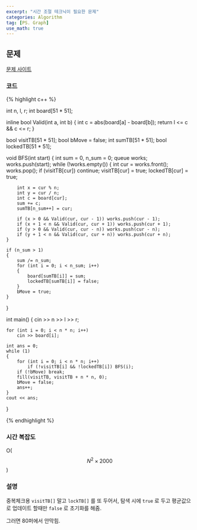 ```yaml
---
excerpt: "시간 조절 테크닉이 필요한 문제"
categories: Algorithm
tag: [PS. Graph]
use_math: true
---
```


## 문제

[문제 사이트](https://www.acmicpc.net/problem/16234)

### 코드

{% highlight c++ %}

int n, l, r;
int board[51 * 51];

inline bool Valid(int a, int b) {
	int c = abs(board[a] - board[b]);
	return l <= c && c <= r;
}

bool visitTB[51 * 51]; bool bMove = false;
int sumTB[51 * 51]; bool lockedTB[51 * 51];

void BFS(int start)
{
	int sum = 0, n_sum = 0;
	queue<int> works;
	works.push(start);
	while (!works.empty())
	{
		int cur = works.front(); works.pop();
		if (visitTB[cur]) continue;
		visitTB[cur] = true;
		lockedTB[cur] = true;

		int x = cur % n;
		int y = cur / n;
		int c = board[cur];
		sum += c;
		sumTB[n_sum++] = cur;
	
		if (x > 0 && Valid(cur, cur - 1)) works.push(cur - 1);
		if (x + 1 < n && Valid(cur, cur + 1)) works.push(cur + 1);
		if (y > 0 && Valid(cur, cur - n)) works.push(cur - n);
		if (y + 1 < n && Valid(cur, cur + n)) works.push(cur + n);
	}
	
	if (n_sum > 1)
	{
		sum /= n_sum;
		for (int i = 0; i < n_sum; i++)
		{
			board[sumTB[i]] = sum;
			lockedTB[sumTB[i]] = false;
		}
		bMove = true;
	}
}

int main()
{
	cin >> n >> l >> r;

	for (int i = 0; i < n * n; i++)
		cin >> board[i];
	
	int ans = 0;
	while (1)
	{
		for (int i = 0; i < n * n; i++)
			if (!visitTB[i] && !lockedTB[i]) BFS(i);
		if (!bMove) break;
		fill(visitTB, visitTB + n * n, 0);
		bMove = false;
		ans++;
	}
	cout << ans;
}

{% endhighlight %}

### 시간 복잡도

O($$N^2 \times 2000$$)


### 설명

중복체크용 ```visitTB[]``` 말고 ```lockTB[]``` 를 또 두어서, 탐색 시에 ```true``` 로 두고 평균값으로 업데이트 할때만 ```false``` 로 초기화를 해줌.

그러면 80퍼에서 안막힘.